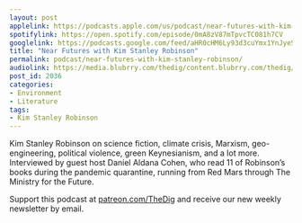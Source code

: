 ```yaml
---
layout: post
applelink: https://podcasts.apple.com/us/podcast/near-futures-with-kim-stanley-robinson/id1043245989?i=1000537392305
spotifylink: https://open.spotify.com/episode/0mA8zV87mTpvcTC081h7CV
googlelink: https://podcasts.google.com/feed/aHR0cHM6Ly93d3cuYmx1YnJyeS5jb20vZmVlZHMvdGhlZGlnLnhtbA/episode/aHR0cHM6Ly93d3cudGhlZGlncmFkaW8uY29tLz9wPTIwMzY?sa=X&ved=0CAUQkfYCahcKEwi44f7r1b-AAxUAAAAAHQAAAAAQNg
title: "Near Futures with Kim Stanley Robinson"
permalink: podcast/near-futures-with-kim-stanley-robinson/
audiolink: https://media.blubrry.com/thedig/content.blubrry.com/thedig/The_Dig-EP_324-KSR.mp3
post_id: 2036
categories: 
- Environment
- Literature
tags: 
- Kim Stanley Robinson
---
```


Kim Stanley Robinson on science fiction, climate crisis, Marxism, geo-engineering, political violence, green Keynesianism, and a lot more. Interviewed by guest host Daniel Aldana Cohen, who read 11 of Robinson’s books during the pandemic quarantine, running from Red Mars through The Ministry for the Future.

Support this podcast at [patreon.com/TheDig](http://www.patreon.com/TheDig) and receive our new weekly newsletter by email.
